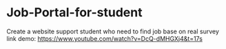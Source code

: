 # Job-Portal-for-student
Create a website support student who need to find job base on real survey
link demo: https://www.youtube.com/watch?v=DcQ-dMHGXj4&t=17s
